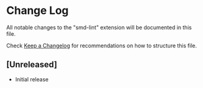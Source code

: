 # Change Log

All notable changes to the "smd-lint" extension will be documented in this file.

Check [Keep a Changelog](http://keepachangelog.com/) for recommendations on how to structure this file.

## [Unreleased]

- Initial release